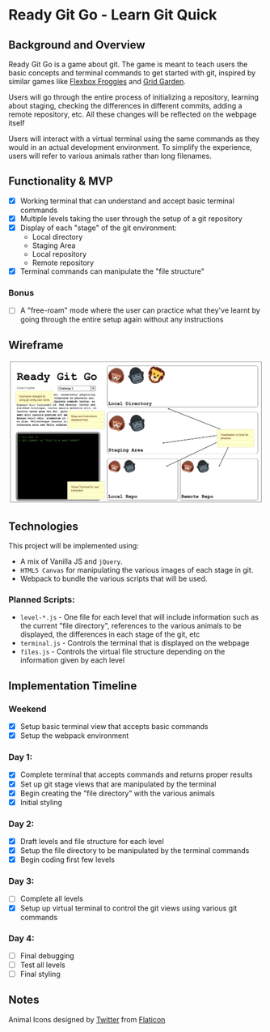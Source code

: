 # Ready Git Go - Learn Git Quick

## Background and Overview

Ready Git Go is a game about git. The game is meant to teach users the basic concepts and terminal commands to get started with git, inspired by similar games like [Flexbox Froggies](http://flexboxfroggy.com/) and [Grid Garden](http://cssgridgarden.com/).

Users will go through the entire process of initializing a repository, learning about staging, checking the differences in different commits, adding a remote repository, etc. All these changes will be reflected on the webpage itself

Users will interact with a virtual terminal using the same commands as they would in an actual development environment. To simplify the experience, users will refer to various animals rather than long filenames.

## Functionality & MVP

- [x] Working terminal that can understand and accept basic terminal commands
- [x] Multiple levels taking the user through the setup of a git repository
- [x] Display of each "stage" of the git environment:
  * Local directory
  * Staging Area
  * Local repository
  * Remote repository
- [x] Terminal commands can manipulate the "file structure"

### Bonus
- [ ] A "free-roam" mode where the user can practice what they've learnt by going through the entire setup again without any instructions

## Wireframe
![Wireframe](./docs/main.png)

## Technologies

This project will be implemented using:
* A mix of Vanilla JS and `jQuery`.
* `HTML5 Canvas` for manipulating the various images of each stage in git.
* Webpack to bundle the various scripts that will be used.

### Planned Scripts:
* `level-*.js` - One file for each level that will include information such as the current "file directory", references to the various animals to be displayed, the differences in each stage of the git, etc
* `terminal.js` - Controls the terminal that is displayed on the webpage
* `files.js` - Controls the virtual file structure depending on the information given by each level

## Implementation Timeline
### Weekend
- [x] Setup basic terminal view that accepts basic commands
- [x] Setup the webpack environment

### Day 1:
- [x] Complete terminal that accepts commands and returns proper results
- [x] Set up git stage views that are manipulated by the terminal
- [x] Begin creating the "file directory" with the various animals
- [x] Initial styling

### Day 2:
- [x] Draft levels and file structure for each level
- [x] Setup the file directory to be manipulated by the terminal commands
- [x] Begin coding first few levels

### Day 3:
- [ ] Complete all levels
- [x] Setup up virtual terminal to control the git views using various git commands

### Day 4:
- [ ] Final debugging
- [ ] Test all levels
- [ ] Final styling

## Notes
Animal Icons designed by [Twitter](https://twitter.com/) from [Flaticon](https://www.flaticon.com/packs/animal-and-nature)

